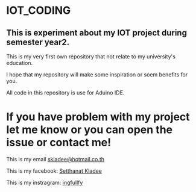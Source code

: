 # IOT_CODING

## This is experiment about my IOT project during semester year2.

This is my very first own repository that not relate to my university's education.

I hope that my repository will make some inspiration or soem benefits for you.

All code in this repository is use for Aduino IDE.

# If you have problem with my project let me know or you can open the issue or contact me!

This is my email skladee@hotmail.co.th

This is my facebook: [Setthanat Kladee](https://www.facebook.com/setthanat.kladee)

This is my instragram: [ingfullfy](https://www.instagram.com/ingfullfy/)
 





